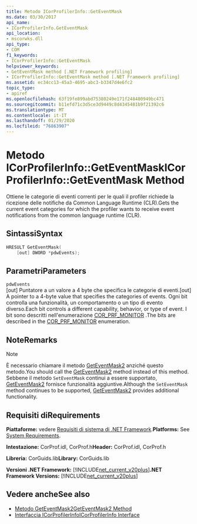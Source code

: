 ```yaml
---
title: Metodo ICorProfilerInfo::GetEventMask
ms.date: 03/30/2017
api_name:
- ICorProfilerInfo.GetEventMask
api_location:
- mscorwks.dll
api_type:
- COM
f1_keywords:
- ICorProfilerInfo::GetEventMask
helpviewer_keywords:
- GetEventMask method [.NET Framework profiling]
- ICorProfilerInfo::GetEventMask method [.NET Framework profiling]
ms.assetid: ec34cc13-45a3-4695-abc3-b3347d4e6fc2
topic_type:
- apiref
ms.openlocfilehash: 63f19fe899abd75380249e171f248480949bc471
ms.sourcegitcommit: b11efd71c3d5ce3d9449c8d4345481b9f21392c6
ms.translationtype: MT
ms.contentlocale: it-IT
ms.lasthandoff: 01/29/2020
ms.locfileid: "76863907"
---
```

# <a name="icorprofilerinfogeteventmask-method"></a><span data-ttu-id="6f027-102">Metodo ICorProfilerInfo::GetEventMask</span><span class="sxs-lookup"><span data-stu-id="6f027-102">ICorProfilerInfo::GetEventMask Method</span></span>
<span data-ttu-id="6f027-103">Ottiene le categorie di eventi correnti per le quali il profiler richiede la ricezione delle notifiche da Common Language Runtime (CLR).</span><span class="sxs-lookup"><span data-stu-id="6f027-103">Gets the current event categories for which the profiler wants to receive event notifications from the common language runtime (CLR).</span></span>  
  
## <a name="syntax"></a><span data-ttu-id="6f027-104">Sintassi</span><span class="sxs-lookup"><span data-stu-id="6f027-104">Syntax</span></span>  
  
```cpp  
HRESULT GetEventMask(  
    [out] DWORD *pdwEvents);  
```  
  
## <a name="parameters"></a><span data-ttu-id="6f027-105">Parametri</span><span class="sxs-lookup"><span data-stu-id="6f027-105">Parameters</span></span>  
 `pdwEvents`  
 <span data-ttu-id="6f027-106">[out] Puntatore a un valore a 4 byte che specifica le categorie di eventi.</span><span class="sxs-lookup"><span data-stu-id="6f027-106">[out] A pointer to a 4-byte value that specifies the categories of events.</span></span> <span data-ttu-id="6f027-107">Ogni bit controlla una funzionalità, un comportamento o un tipo di evento diverso.</span><span class="sxs-lookup"><span data-stu-id="6f027-107">Each bit controls a different capability, behavior, or type of event.</span></span> <span data-ttu-id="6f027-108">I bit sono descritti nell'enumerazione [COR_PRF_MONITOR](cor-prf-monitor-enumeration.md) .</span><span class="sxs-lookup"><span data-stu-id="6f027-108">The bits are described in the [COR_PRF_MONITOR](cor-prf-monitor-enumeration.md) enumeration.</span></span>  
  
## <a name="remarks"></a><span data-ttu-id="6f027-109">Note</span><span class="sxs-lookup"><span data-stu-id="6f027-109">Remarks</span></span>  
  
> [!NOTE]
> <span data-ttu-id="6f027-110">È necessario chiamare il metodo [GetEventMask2](icorprofilerinfo5-geteventmask2-method.md) anziché questo metodo.</span><span class="sxs-lookup"><span data-stu-id="6f027-110">You should call the [GetEventMask2](icorprofilerinfo5-geteventmask2-method.md) method instead of this method.</span></span> <span data-ttu-id="6f027-111">Sebbene il metodo `SetEventMask` continui a essere supportato, [GetEventMask2](icorprofilerinfo5-geteventmask2-method.md) fornisce funzionalità aggiuntive.</span><span class="sxs-lookup"><span data-stu-id="6f027-111">Although the `SetEventMask` method continues to be supported, [GetEventMask2](icorprofilerinfo5-geteventmask2-method.md) provides additional functionality.</span></span>  
  
## <a name="requirements"></a><span data-ttu-id="6f027-112">Requisiti di</span><span class="sxs-lookup"><span data-stu-id="6f027-112">Requirements</span></span>  
 <span data-ttu-id="6f027-113">**Piattaforme:** vedere [Requisiti di sistema di .NET Framework](../../../../docs/framework/get-started/system-requirements.md).</span><span class="sxs-lookup"><span data-stu-id="6f027-113">**Platforms:** See [System Requirements](../../../../docs/framework/get-started/system-requirements.md).</span></span>  
  
 <span data-ttu-id="6f027-114">**Intestazione:** CorProf.idl, CorProf.h</span><span class="sxs-lookup"><span data-stu-id="6f027-114">**Header:** CorProf.idl, CorProf.h</span></span>  
  
 <span data-ttu-id="6f027-115">**Libreria:** CorGuids.lib</span><span class="sxs-lookup"><span data-stu-id="6f027-115">**Library:** CorGuids.lib</span></span>  
  
 <span data-ttu-id="6f027-116">**Versioni .NET Framework:** [!INCLUDE[net_current_v20plus](../../../../includes/net-current-v20plus-md.md)]</span><span class="sxs-lookup"><span data-stu-id="6f027-116">**.NET Framework Versions:** [!INCLUDE[net_current_v20plus](../../../../includes/net-current-v20plus-md.md)]</span></span>  
  
## <a name="see-also"></a><span data-ttu-id="6f027-117">Vedere anche</span><span class="sxs-lookup"><span data-stu-id="6f027-117">See also</span></span>

- [<span data-ttu-id="6f027-118">Metodo GetEventMask2</span><span class="sxs-lookup"><span data-stu-id="6f027-118">GetEventMask2 Method</span></span>](icorprofilerinfo5-geteventmask2-method.md)
- [<span data-ttu-id="6f027-119">Interfaccia ICorProfilerInfo</span><span class="sxs-lookup"><span data-stu-id="6f027-119">ICorProfilerInfo Interface</span></span>](icorprofilerinfo-interface.md)
